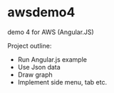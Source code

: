 # awsdemo4
demo 4 for AWS (Angular.JS)

Project outline:
- Run Angular.js example
- Use Json data
- Draw graph 
- Implement side menu, tab etc.